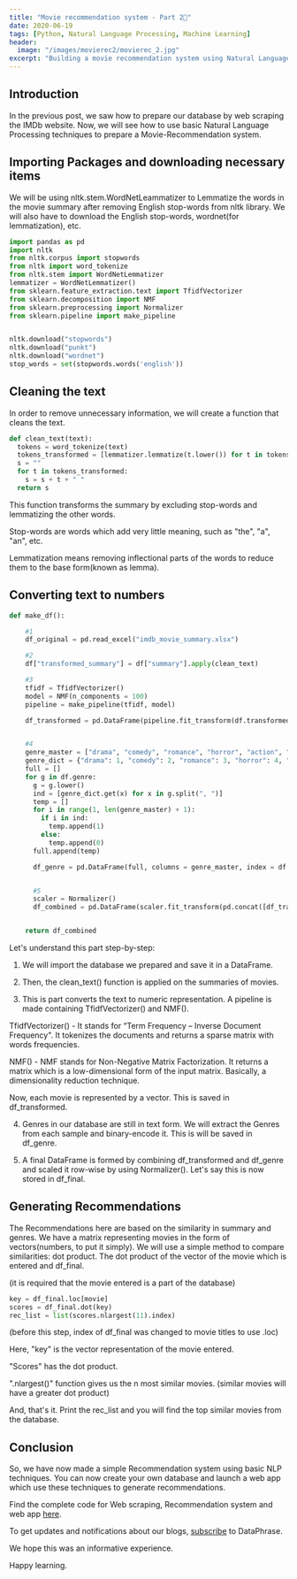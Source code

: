 ```yaml
---
title: "Movie recommendation system - Part 2🎥"
date: 2020-06-19
tags: [Python, Natural Language Processing, Machine Learning]
header:
  image: "/images/movierec2/movierec_2.jpg"
excerpt: "Building a movie recommendation system using Natural Language Processing."
---
```


## Introduction

In the previous post, we saw how to prepare our database by web scraping the IMDb website. Now, we will see how to use basic Natural Language Processing techniques to prepare a Movie-Recommendation system.

## Importing Packages and downloading necessary items

We will be using nltk.stem.WordNetLeammatizer to Lemmatize the words in the movie summary after removing English stop-words from nltk library.
We will also have to download the English stop-words, wordnet(for lemmatization), etc.

```python
import pandas as pd
import nltk
from nltk.corpus import stopwords
from nltk import word_tokenize
from nltk.stem import WordNetLemmatizer
lemmatizer = WordNetLemmatizer()
from sklearn.feature_extraction.text import TfidfVectorizer
from sklearn.decomposition import NMF
from sklearn.preprocessing import Normalizer
from sklearn.pipeline import make_pipeline


nltk.download("stopwords")
nltk.download("punkt")
nltk.download("wordnet")
stop_words = set(stopwords.words('english'))

```


## Cleaning the text

In order to remove unnecessary information, we will create a function that cleans the text.

```Python
def clean_text(text):
  tokens = word_tokenize(text)
  tokens_transformed = [lemmatizer.lemmatize(t.lower()) for t in tokens if t not in stop_words]
  s = ""
  for t in tokens_transformed:
    s = s + t + " "
  return s
```

This function transforms the summary by excluding stop-words and lemmatizing the other words.

Stop-words are words which add very little meaning, such as "the", "a", "an", etc.

Lemmatization means removing inflectional parts of the words to reduce them to the base form(known as lemma).


## Converting text to numbers

```Python
def make_df():

    #1
    df_original = pd.read_excel("imdb_movie_summary.xlsx")

    #2
    df["transformed_summary"] = df["summary"].apply(clean_text)    

    #3
    tfidf = TfidfVectorizer()  
    model = NMF(n_components = 100)
    pipeline = make_pipeline(tfidf, model)

    df_transformed = pd.DataFrame(pipeline.fit_transform(df.transformed_summary), index = df.titles)


    #4
    genre_master = ["drama", "comedy", "romance", "horror", "action", "sci-fi", "sport", "fantasy", "crime", "music", "war", "biography", "thriller", "mystery", "family", "animation", "adventure", "musical", "history", "western", "film-noir" ]
    genre_dict = {"drama": 1, "comedy": 2, "romance": 3, "horror": 4, "action": 5, "sci-fi": 6, "sport":7, "fantasy": 8, "crime":  9, "music": 10, "war": 11, "biography": 12, "thriller": 13, "mystery": 14, "family": 15, "animation": 16, "adventure": 17, "musical": 18, "history": 19, "western": 20, "film-noir": 21}
    full = []
    for g in df.genre:
      g = g.lower()
      ind = [genre_dict.get(x) for x in g.split(", ")]
      temp = []
      for i in range(1, len(genre_master) + 1):
        if i in ind:
          temp.append(1)
        else:
          temp.append(0)
      full.append(temp)

      df_genre = pd.DataFrame(full, columns = genre_master, index = df.titles)


      #5
      scaler = Normalizer()
      df_combined = pd.DataFrame(scaler.fit_transform(pd.concat([df_transformed, df_genre], axis = 1)), index = df.titles)


    return df_combined
```

Let's understand this part step-by-step:

1. We will import the database we prepared and save it in a DataFrame.

2. Then, the clean_text() function is applied on the summaries of movies.

3. This is part converts the text to numeric representation. A pipeline is made containing TfidfVectorizer() and NMF().

  TfidfVectorizer() - It stands for “Term Frequency – Inverse Document Frequency". It tokenizes the documents and returns a sparse matrix with words frequencies.

  NMF() - NMF stands for Non-Negative Matrix Factorization. It returns a matrix which is a low-dimensional form of the input matrix.
  Basically, a dimensionality reduction technique.

  Now, each movie is represented by a vector. This is saved in df_transformed.

4. Genres in our database are still in text form. We will extract the Genres from each sample and binary-encode it. This is will be saved in df_genre.

5. A final DataFrame is formed by combining df_transformed and df_genre and scaled it row-wise by using Normalizer(). Let's say this is now stored in df_final.

## Generating Recommendations

The Recommendations here are based on the similarity in summary and genres. We have a matrix representing movies in the form of vectors(numbers, to put it simply).
We will use a simple method to compare similarities: dot product.
The dot product of the vector of the movie which is entered and df_final.

(it is required that the movie entered is a part of the database)

```Python
key = df_final.loc[movie]
scores = df_final.dot(key)
rec_list = list(scores.nlargest(11).index)
```
(before this step, index of df_final was changed to movie titles to use .loc)

Here, "key" is the vector representation of the movie entered.

"Scores" has the dot product.

".nlargest()" function gives us the n most similar movies.
(similar movies will have a greater dot product)

And, that's it. Print the rec_list and you will find the top similar movies from the database.  

## Conclusion
So, we have now made a simple Recommendation system using basic NLP techniques. You can now create your own database and launch a web app which use these techniques to generate recommendations.

Find the complete code for Web scraping, Recommendation system and web app [here](https://github.com/mananjhaveri/Movie-Recommendation-System).

To get updates and notifications about our blogs, [subscribe](https://docs.google.com/forms/d/e/1FAIpQLSebziVJGTIj3BVelLh5n627G6QIP_fJJsk_qKVaYyfU-atrbg/viewform) to DataPhrase.

We hope this was an informative experience.

Happy learning.
